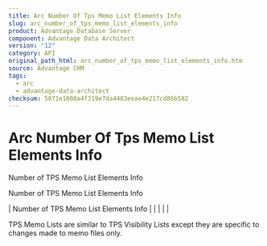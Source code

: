 ```yaml
---
title: Arc Number Of Tps Memo List Elements Info
slug: arc_number_of_tps_memo_list_elements_info
product: Advantage Database Server
component: Advantage Data Architect
version: "12"
category: API
original_path_html: arc_number_of_tps_memo_list_elements_info.htm
source: Advantage CHM
tags:
  - arc
  - advantage-data-architect
checksum: 5071e1008a4f319e7da4483eeae4e217cd86b582
---
```


# Arc Number Of Tps Memo List Elements Info

Number of TPS Memo List Elements Info

Number of TPS Memo List Elements Info

| Number of TPS Memo List Elements Info |  |  |  |  |

TPS Memo Lists are similar to TPS Visibility Lists except they are specific to changes made to memo files only.
